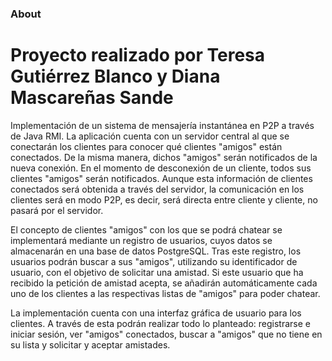 ### About
# Proyecto realizado por Teresa Gutiérrez Blanco y Diana Mascareñas Sande

Implementación de un sistema de mensajería instantánea en P2P a través de Java RMI.
La aplicación cuenta con un servidor central al que se conectarán los clientes para conocer qué clientes "amigos" están conectados. De la misma manera, dichos "amigos" serán notificados de la nueva conexión. En el momento de desconexión de un cliente, todos sus clientes "amigos" serán notificados.
Aunque esta información de clientes conectados será obtenida a través del servidor, la comunicación en los clientes será en modo P2P, es decir, será directa entre cliente y cliente, no pasará por el servidor.

El concepto de clientes "amigos" con los que se podrá chatear se implementará mediante un registro de usuarios, cuyos datos se almacenarán en una base de datos PostgreSQL. Tras este registro, los usuarios podrán buscar a sus "amigos", utilizando su identificador de usuario, con el objetivo de solicitar una amistad. Si este usuario que ha recibido la petición de amistad acepta, se añadirán automáticamente cada uno de los clientes a las respectivas listas de "amigos" para poder chatear.

La implementación cuenta con una interfaz gráfica de usuario para los clientes. A través de esta podrán realizar todo lo planteado: registrarse e iniciar sesión, ver "amigos" conectados, buscar a "amigos" que no tiene en su lista y solicitar y aceptar amistades.
